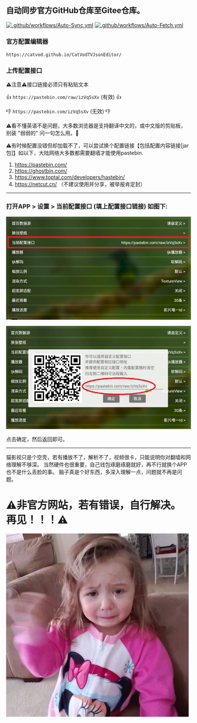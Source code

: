 ## 自动同步官方GitHub仓库至Gitee仓库。
 [![.github/workflows/Auto-Sync.yml](https://github.com/Tangsan99999/tv/actions/workflows/Auto-Sync.yml/badge.svg)](https://gitee.com/tangsan99999/CatVodTVSpider) [![.github/workflows/Auto-Fetch.yml](https://github.com/Tangsan99999/tv/actions/workflows/Auto-Fetch.yml/badge.svg)](https://github.com/catvod/CatVodTVSpider)

### 官方配置编辑器
```
https://catvod.github.io/CatVodTVJsonEditor/
```
### 上传配置接口
:warning:注意:warning:接口链接必须只有粘贴文本

:+1: `https://pastebin.com/raw/izVq5sXv` (有效) :+1:

:-1: `https://pastebin.com/izVq5sXv`  (无效) :-1:

:warning:看不懂英语不是问题，大多数浏览器是支持翻译中文的，或中文版的剪贴板，别装 "弱弱的" 问一句怎么用。:fu:

:warning:有时候配置没错但却加载不了，可以尝试换个配置链接【包括配置内容链接[jar包]】如以下，大陆网络大多数都需要翻墙才能使用pastebin.
1. https://pastebin.com/
2. https://ghostbin.com/
3. https://www.toptal.com/developers/hastebin/
4. https://netcut.cn/ （不建议使用并分享，被举报肯定封）
---

### 打开APP > 设置 > 当前配置接口 (填上配置接口链接) 如图下:

![.](/img/Tutoria2l.png)

![.](/img/Tutorial.png)

点击确定，然后返回即可。

---
猫影视只是个空壳，若有播放不了，解析不了，视频很卡，只能说明你对翻墙和网络理解不够深。
当然硬件也很重要，自己钱包琢磨琢磨就好，再不行就换个APP也不是什么丢脸的事。
脑子真是个好东西，多深入理解一点，问题就不再是问题。
# :warning:非官方网站，若有错误，自行解决。再见！！！:warning:
![.](/img/bye-cry.gif)
